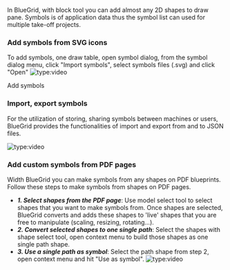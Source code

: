 In BlueGrid, with block tool you can add almost any 2D shapes to draw pane.
Symbols is of application data thus the symbol list can used for multiple take-off projects.

### Add symbols from SVG icons
To add symbols, one draw table, open symbol dialog, from the symbol dialog menu, click "Import symbols", select symbols files (.svg) and click "Open"
![type:video](https://www.youtube.com/embed/QZX1wCexEEk?si=fbLZQ99Hb7Pyckku)
<figcaption>Add symbols</figcaption>

### Import, export symbols
For the utilization of storing, sharing symbols between machines or users, BlueGrid provides the functionalities of import and export
from and to JSON files.

![type:video](https://www.youtube.com/embed/5j6M3dZ3YDE?si=MqnQwNfOgpyBcb7w)

### Add custom symbols from PDF pages

Width BlueGrid you can make symbols from any shapes on PDF blueprints. Follow these steps to make symbols from shapes on PDF pages.

* ***1. Select shapes from the PDF page***:  Use model select tool to select shapes that you want to make symbols from. Once shapes are selected, BlueGrid converts and adds these shapes to 'live' shapes that you are free to manipulate (scaling, resizing, rotating...).
* ***2. Convert selected shapes to one single path***: Select the shapes with shape select tool, open context menu to build those shapes as one single path shape.
* ***3. Use a single path as symbol***: Select the path shape from step 2, open context menu and hit "Use as symbol".
![type:video](https://www.youtube.com/embed/wTmL6KaE7vo?si=H4dQ14uYWnD9Apbr)